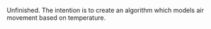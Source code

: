 Unfinished. The intention is to create an algorithm which models air movement based on temperature.
